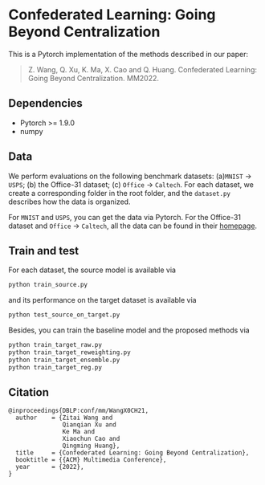 # Confederated Learning: Going Beyond Centralization

This is a Pytorch implementation of the methods described in our paper:

>Z. Wang, Q. Xu, K. Ma, X. Cao and Q. Huang. Confederated Learning: Going Beyond Centralization. MM2022.

## Dependencies
- Pytorch >= 1.9.0
- numpy

## Data
We perform evaluations on the following benchmark datasets: (a)`MNIST` $\to$ `USPS`; (b) the Office-31 dataset; (c) `Office` $\to$ `Caltech`. For each dataset, we create a corresponding folder in the root folder, and the `dataset.py` describes how the data is organized. 

For `MNIST` and `USPS`, you can get the data via Pytorch.
For the Office-31 dataset and `Office` $\to$ `Caltech`, all the data can be found in their [homepage](https://faculty.cc.gatech.edu/~judy/domainadapt/#datasets_code).

## Train and test

For each dataset, the source model is available via
```bash
python train_source.py
```
and its performance on the target dataset is available via
```bash
python test_source_on_target.py
```
Besides, you can train the baseline model and the proposed methods via
```bash
python train_target_raw.py
python train_target_reweighting.py
python train_target_ensemble.py
python train_target_reg.py
```

## Citation

```
@inproceedings{DBLP:conf/mm/WangX0CH21,
  author    = {Zitai Wang and
               Qianqian Xu and
               Ke Ma and
               Xiaochun Cao and
               Qingming Huang},
  title     = {Confederated Learning: Going Beyond Centralization},
  booktitle = {{ACM} Multimedia Conference},
  year      = {2022},
}
```